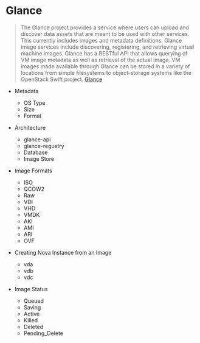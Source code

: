 # Glance

> The Glance project provides a service where users can upload and discover data assets that are meant to be used with other services. This currently includes images and metadata definitions. Glance image services include discovering, registering, and retrieving virtual machine images. Glance has a RESTful API that allows querying of VM image metadata as well as retrieval of the actual image. VM images made available through Glance can be stored in a variety of locations from simple filesystems to object-storage systems like the OpenStack Swift project. [Glance](http://docs.openstack.org/developer/glance/)

- Metadata
  - OS Type
  - Size
  - Format

- Architecture
  - glance-api
  - glance-regustry
  - Database
  - Image Store

- Image Formats
  - ISO
  - QCOW2
  - Raw
  - VDI
  - VHD
  - VMDK
  - AKI
  - AMI
  - ARI
  - OVF

- Creating Nova Instance from an Image
  - vda
  - vdb
  - vdc

- Image Status
  - Queued
  - Saving
  - Active
  - Killed
  - Deleted
  - Pending_Delete 